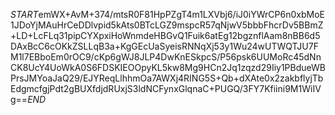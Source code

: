 $START$emWX+AvM+374/mtsR0F81HpPZgT4m1LXVbj6/iJ0iYWrCP6n0xbMoE1JDoYjMAuHrCeDDlvpid5kAts0BTcLGZ9mspcR57qNjwV5bbbFhcrDv5BBmZ+LD+LcFLq31pipCYXpxiHoWnmdeHBGvQ1Fuik6atEg12bgznflAam8nBB6d5DAxBcC6cOKkZSLLqB3a+KgGEcUaSyeisRNNqXj53y1Wu24wUTWQTJU7FM1l7EBboEm0rOC9/cKp6gWJ8JLP4DwKnESkpcS/P56psk6UUMoRc45dNnCK8UcY4UoWkA0S6FDSKIEOOpyKL5kw8Mg9HCn2Jq1zqzd29Iiy1PBdueWBPrsJMYoaJaQ29/EJYReqLlhhmOa7AWXj4RING5S+Qb+dXAte0x2zakbflyjTbEdgmcfgjPdt2gBUXfdjdRUxjS3ldNCFynxGlqnaC+PUGQ/3FY7Kfiini9M1WiIVg==$END$